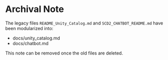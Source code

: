 # Archival Note

The legacy files `README_Unity_Catalog.md` and `SCD2_CHATBOT_README.md` have been modularized into:
- docs/unity_catalog.md
- docs/chatbot.md

This note can be removed once the old files are deleted.